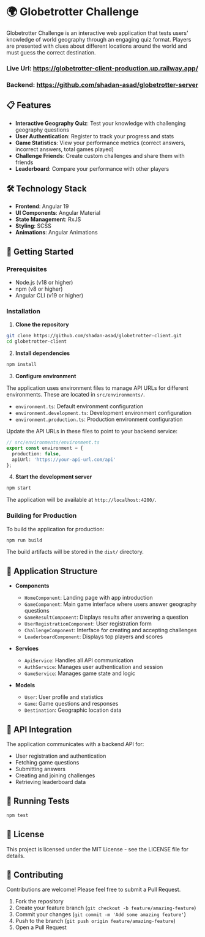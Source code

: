 # 🌍 Globetrotter Challenge

Globetrotter Challenge is an interactive web application that tests users' knowledge of world geography through an engaging quiz format. Players are presented with clues about different locations around the world and must guess the correct destination.

### Live Url: https://globetrotter-client-production.up.railway.app/
### Backend: https://github.com/shadan-asad/globetrotter-server

## 📋 Features

- **Interactive Geography Quiz**: Test your knowledge with challenging geography questions
- **User Authentication**: Register to track your progress and stats
- **Game Statistics**: View your performance metrics (correct answers, incorrect answers, total games played)
- **Challenge Friends**: Create custom challenges and share them with friends
- **Leaderboard**: Compare your performance with other players

## 🛠️ Technology Stack

- **Frontend**: Angular 19
- **UI Components**: Angular Material
- **State Management**: RxJS
- **Styling**: SCSS
- **Animations**: Angular Animations

## 🚀 Getting Started

### Prerequisites

- Node.js (v18 or higher)
- npm (v8 or higher)
- Angular CLI (v19 or higher)

### Installation

1. **Clone the repository**

```bash
git clone https://github.com/shadan-asad/globetrotter-client.git
cd globetrotter-client
```

2. **Install dependencies**

```bash
npm install
```

3. **Configure environment**

The application uses environment files to manage API URLs for different environments. These are located in `src/environments/`.

- `environment.ts`: Default environment configuration
- `environment.development.ts`: Development environment configuration
- `environment.production.ts`: Production environment configuration

Update the API URLs in these files to point to your backend service:

```typescript
// src/environments/environment.ts
export const environment = {
  production: false,
  apiUrl: 'https://your-api-url.com/api'
};
```

4. **Start the development server**

```bash
npm start
```

The application will be available at `http://localhost:4200/`.

### Building for Production

To build the application for production:

```bash
npm run build
```

The build artifacts will be stored in the `dist/` directory.

## 📱 Application Structure

- **Components**
  - `HomeComponent`: Landing page with app introduction
  - `GameComponent`: Main game interface where users answer geography questions
  - `GameResultComponent`: Displays results after answering a question
  - `UserRegistrationComponent`: User registration form
  - `ChallengeComponent`: Interface for creating and accepting challenges
  - `LeaderboardComponent`: Displays top players and scores

- **Services**
  - `ApiService`: Handles all API communication
  - `AuthService`: Manages user authentication and session
  - `GameService`: Manages game state and logic

- **Models**
  - `User`: User profile and statistics
  - `Game`: Game questions and responses
  - `Destination`: Geographic location data

## 🔄 API Integration

The application communicates with a backend API for:
- User registration and authentication
- Fetching game questions
- Submitting answers
- Creating and joining challenges
- Retrieving leaderboard data

## 🧪 Running Tests

```bash
npm test
```

## 📄 License

This project is licensed under the MIT License - see the LICENSE file for details.

## 👥 Contributing

Contributions are welcome! Please feel free to submit a Pull Request.

1. Fork the repository
2. Create your feature branch (`git checkout -b feature/amazing-feature`)
3. Commit your changes (`git commit -m 'Add some amazing feature'`)
4. Push to the branch (`git push origin feature/amazing-feature`)
5. Open a Pull Request
